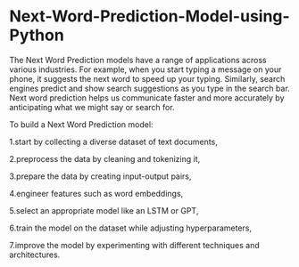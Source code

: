 # Next-Word-Prediction-Model-using-Python


The Next Word Prediction models have a range of applications across various industries. For example, when you start typing a message on your phone, it suggests the next word to speed up your typing. Similarly, search engines predict and show search suggestions as you type in the search bar. Next word prediction helps us communicate faster and more accurately by anticipating what we might say or search for.

To build a Next Word Prediction model:

1.start by collecting a diverse dataset of text documents, 

2.preprocess the data by cleaning and tokenizing it, 

3.prepare the data by creating input-output pairs, 

4.engineer features such as word embeddings, 

5.select an appropriate model like an LSTM or GPT, 

6.train the model on the dataset while adjusting hyperparameters,

7.improve the model by experimenting with different techniques and architectures.

